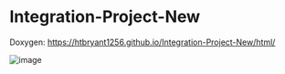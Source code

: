 # Integration-Project-New

Doxygen:
https://htbryant1256.github.io/Integration-Project-New/html/

![image](https://user-images.githubusercontent.com/60831223/146271857-88844305-babf-4380-b659-98c4b451e1e1.png)
